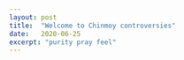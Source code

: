 ```yaml
---
layout: post
title:  "Welcome to Chinmoy controversies"
date:   2020-06-25
excerpt: "purity pray feel"
---
```

